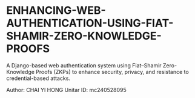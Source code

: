 # ENHANCING-WEB-AUTHENTICATION-USING-FIAT-SHAMIR-ZERO-KNOWLEDGE-PROOFS
A Django-based web authentication system using Fiat–Shamir Zero-Knowledge Proofs (ZKPs) to enhance security, privacy, and resistance to credential-based attacks.

Author: CHAI YI HONG 
Unitar ID: mc240528095
